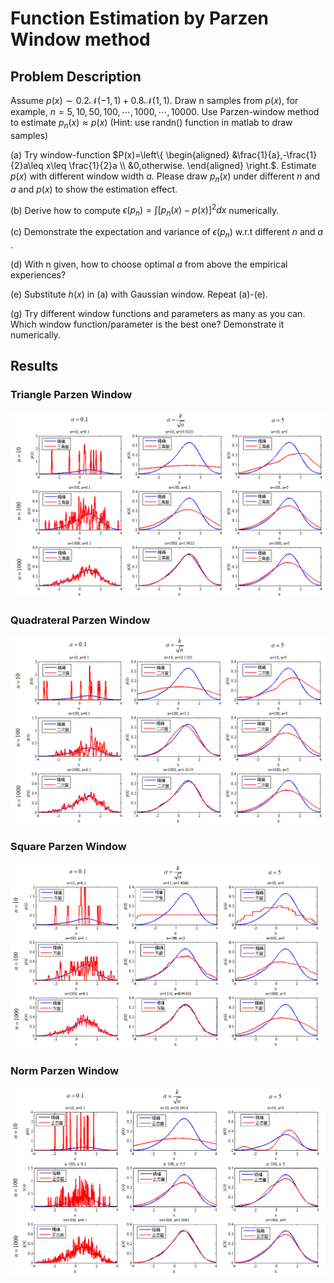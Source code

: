 # Function Estimation by Parzen Window method
## Problem Description

Assume  $p(x)\sim0.2\mathcal{N}(-1,1)+0.8\mathcal{N}(1,1)$.  Draw n samples from $p(x)$, for example, $n=5,10,50,100,\cdots,1000,\cdots,10000$. Use Parzen-window method to estimate $p_n(x)\approx p(x)$ (Hint: use randn() function in matlab to draw samples)

(a) Try window-function $P(x)=\left\{
\begin{aligned}
&\frac{1}{a},-\frac{1}{2}a\leq x\leq \frac{1}{2}a \\
&0,otherwise.
\end{aligned}
\right.$. Estimate $p(x)$ with different window width $a$. Please draw $p_n(x)$ under different $n$ and $a$ and $p(x)$ to show the estimation effect.

(b) Derive how to compute $\epsilon(p_n)=\int[p_n(x)-p(x)]^2dx$ numerically.

(c) Demonstrate the expectation and variance of $\epsilon(p_n)$ w.r.t different $n$ and $a$ .

(d) With n given, how to choose optimal $a$ from above the empirical experiences?

(e) Substitute $h(x)$ in (a) with Gaussian window. Repeat (a)-(e).

(g) Try different window functions and parameters as many as you can. Which window function/parameter is the best one? Demonstrate it numerically.

## Results
### Triangle Parzen Window
![Triangle](./fig/Tri.png)

### Quadrateral Parzen Window
![Quadrateral](./fig/Quad.png)

### Square Parzen Window
![Square](./fig/Square.png)

### Norm Parzen Window
![Norm](./fig/Norm.png)